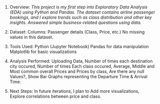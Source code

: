 1. Overview:
*This project is my first step into Exploratory Data Analysis (EDA) using Python and Pandas.
The dataset contains airline passenger bookings, and I explore trends such as class distribution and other key insights.
Answered simple business-related questions using data.*


2. Dataset:
Columns: Passenger details (Class, Price, etc.)
No missing values in this dataset.


3. Tools Used:
Python (Jupyter Notebook)
Pandas for data manipulation
Matplotlib for basic visualizations


4. Analysis Performed: 
Uploading Data,
Number of times each destination city occured,
Number of times Each class occured,
Average, Middle and Most common overall Prices and Prices by class,
Are there any null Values?,
Show Bar Graphs representing the Departure Time & Arrival Time.


5. Next Steps:
In future iterations, I plan to Add more visualizations, Explore correlations between price and class.
